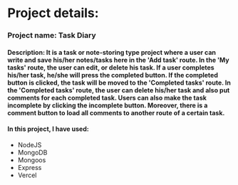 # Project details:

### Project name: Task Diary
#### Description: It is a task or note-storing type project where a user can write and save his/her notes/tasks here in the 'Add task' route. In the 'My tasks' route, the user can edit, or delete his task. If a user completes his/her task, he/she will press the completed button. If the completed button is clicked, the task will be moved to the 'Completed tasks' route. In the 'Completed tasks' route, the user can delete his/her task and also put comments for each completed task. Users can also make the task incomplete by clicking the incomplete button. Moreover, there is a comment button to load all comments to another route of a certain task.

#### In this project, I have used:
* NodeJS
* MongoDB
* Mongoos
* Express
* Vercel
